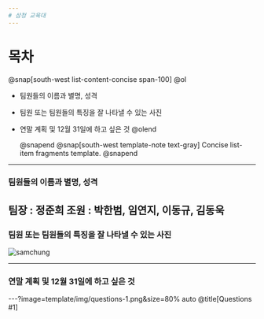 ```yaml
---
# 삼청 교육대
---
```

# 목차
@snap[south-west list-content-concise span-100] @ol

- 팀원들의 이름과 별명, 성격
- 팀원 또는 팀원들의 특징을 잘 나타낼 수 있는 사진
- 연말 계획 및 12월 31일에 하고 싶은 것
  @olend 

  @snapend
@snap[south-west template-note text-gray] Concise list-item fragments template. @snapend
---
### 팀원들의 이름과 별명, 성격
팀장 : 정준희
조원 : 박한범, 임연지, 이동규, 김동욱
---
### 팀원 또는 팀원들의 특징을 잘 나타낼 수 있는 사진
![samchung](https://user-images.githubusercontent.com/46041647/50432573-f459cd80-0915-11e9-8df7-cee9b6faef4e.jpg)

---
### 연말 계획 및 12월 31일에 하고 싶은 것
---?image=template/img/questions-1.png&size=80% auto @title[Questions #1]

